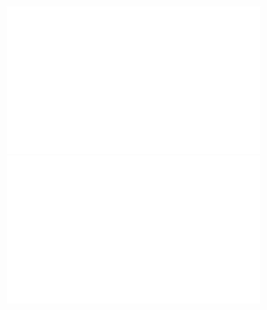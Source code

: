 ![Overview](https://raw.githubusercontent.com/bumb7ebee/github-stats-transparent/output/generated/overview.svg)
![Most Used Languages](https://github.com/bumb7ebee/github-stats-transparent/blob/output/generated/languages.svg)
